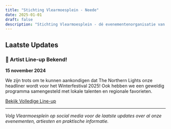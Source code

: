 ```yaml
---
title: "Stichting Vlearmoesplein - Neede"
date: 2025-01-01
draft: false
description: "Stichting Vlearmoesplein - dé evenementenorganisatie van Neede. Wij organiseren het Winterfestival en andere geweldige evenementen"
---
```


## Laatste Updates

### 🎤 Artist Line-up Bekend!
**15 november 2024**

We zijn trots om te kunnen aankondigen dat The Northern Lights onze headliner wordt voor het Winterfestival 2025! Ook hebben we een geweldig programma samengesteld met lokale talenten en regionale favorieten.

<a href="/winterfestival-2025/" class="btn btn-secondary">Bekijk Volledige Line-up</a>

---

*Volg Vlearmoesplein op social media voor de laatste updates over al onze evenementen, artiesten en praktische informatie.*
